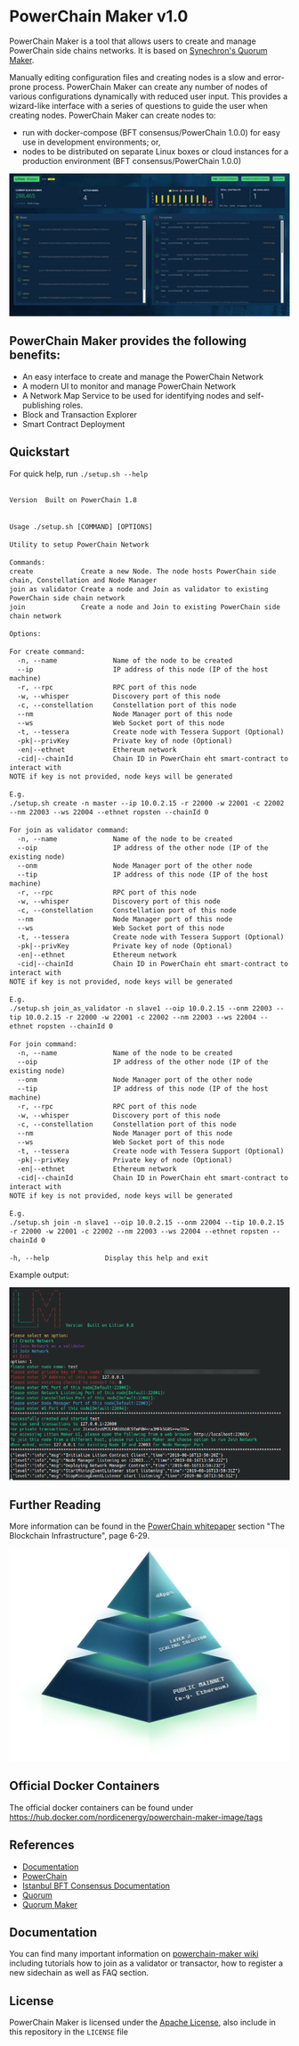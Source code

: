 # PowerChain Maker v1.0

PowerChain Maker is a tool that allows users to create and manage PowerChain side chains networks. It is based on [Synechron's Quorum Maker](https://github.com/synechron-finlabs/powerchain-maker).

Manually editing configuration files and creating nodes is a slow and error-prone process. PowerChain Maker can create any number of nodes of various configurations dynamically with reduced user input. This provides a wizard-like interface with a series of questions to guide the user when creating nodes. PowerChain Maker can create nodes to:

- run with docker-compose (BFT consensus/PowerChain 1.0.0) for easy use in development environments; or,
- nodes to be distributed on separate Linux boxes or cloud instances for a production environment (BFT consensus/PowerChain 1.0.0)

![PowerChain Maker 1](img/screenshot1.png)


## PowerChain Maker provides the following benefits:

- An easy interface to create and manage the PowerChain Network
- A modern UI to monitor and manage PowerChain Network
- A Network Map Service to be used for identifying nodes and self-publishing roles.  
- Block and Transaction Explorer
- Smart Contract Deployment

## Quickstart

For quick help, run `./setup.sh --help` 

```

Version  Built on PowerChain 1.8


Usage ./setup.sh [COMMAND] [OPTIONS]

Utility to setup PowerChain Network

Commands:
create            Create a new Node. The node hosts PowerChain side chain, Constellation and Node Manager
join as validator Create a node and Join as validator to existing PowerChain side chain network
join              Create a node and Join to existing PowerChain side chain network

Options:

For create command:
  -n, --name              Name of the node to be created
  --ip                    IP address of this node (IP of the host machine)
  -r, --rpc               RPC port of this node
  -w, --whisper           Discovery port of this node
  -c, --constellation     Constellation port of this node
  --nm                    Node Manager port of this node
  --ws                    Web Socket port of this node
  -t, --tessera           Create node with Tessera Support (Optional)
  -pk|--privKey           Private key of node (Optional)
  -en|--ethnet            Ethereum network
  -cid|--chainId          Chain ID in PowerChain eht smart-contract to interact with
NOTE if key is not provided, node keys will be generated

E.g.
./setup.sh create -n master --ip 10.0.2.15 -r 22000 -w 22001 -c 22002 --nm 22003 --ws 22004 --ethnet ropsten --chainId 0

For join as validator command:
  -n, --name              Name of the node to be created
  --oip                   IP address of the other node (IP of the existing node)
  --onm                   Node Manager port of the other node
  --tip                   IP address of this node (IP of the host machine)
  -r, --rpc               RPC port of this node
  -w, --whisper           Discovery port of this node
  -c, --constellation     Constellation port of this node
  --nm                    Node Manager port of this node
  --ws                    Web Socket port of this node
  -t, --tessera           Create node with Tessera Support (Optional)
  -pk|--privKey           Private key of node (Optional)
  -en|--ethnet            Ethereum network
  -cid|--chainId          Chain ID in PowerChain eht smart-contract to interact with
NOTE if key is not provided, node keys will be generated

E.g.
./setup.sh join_as_validator -n slave1 --oip 10.0.2.15 --onm 22003 --tip 10.0.2.15 -r 22000 -w 22001 -c 22002 --nm 22003 --ws 22004 --ethnet ropsten --chainId 0

For join command:
  -n, --name              Name of the node to be created
  --oip                   IP address of the other node (IP of the existing node)
  --onm                   Node Manager port of the other node
  --tip                   IP address of this node (IP of the host machine)
  -r, --rpc               RPC port of this node
  -w, --whisper           Discovery port of this node
  -c, --constellation     Constellation port of this node
  --nm                    Node Manager port of this node
  --ws                    Web Socket port of this node
  -t, --tessera           Create node with Tessera Support (Optional)
  -pk|--privKey           Private key of node (Optional)
  -en|--ethnet            Ethereum network
  -cid|--chainId          Chain ID in PowerChain eht smart-contract to interact with
NOTE if key is not provided, node keys will be generated

E.g.
./setup.sh join -n slave1 --oip 10.0.2.15 --onm 22004 --tip 10.0.2.15 -r 22000 -w 22001 -c 22002 --nm 22003 --ws 22004 --ethnet ropsten --chainId 0

-h, --help              Display this help and exit
```

Example output:

![PowerChain Maker 2](img/screenshot2.png)


## Further Reading
More information can be found in the [PowerChain whitepaper](https://www.nordicenergy.io/docs/PowerChain_Whitepaper_V1.10.0_public.pdf) section "The Blockchain Infrastructure", page 6-29.

![PowerChain Pyramid](img/pyramid.png)

## Official Docker Containers

The official docker containers can be found under https://hub.docker.com/nordicenergy/powerchain-maker-image/tags

## References 
* [Documentation](https://gitlab.com/nordicenergy/powerchain-maker/wikis/home)
* [PowerChain](https://gitlab.com/nordicenergy/powerchain)
* [Istanbul BFT Consensus Documentation](https://github.com/ethereum/EIPs/issues/650)
* [Quorum](https://github.com/jpmorganchase/quorum)
* [Quorum Maker](https://github.com/synechron-finlabs/quorum-maker)

## Documentation

You can find many important information on [powerchain-maker wiki](https://gitlab.com/nordicenergy/powerchain-maker/wikis/home) including tutorials how to join as a validator or transactor, 
how to register a new sidechain as well as FAQ section.

## License
PowerChain Maker is licensed under the [Apache License](LICENSE), also include in this repository in the `LICENSE` file
